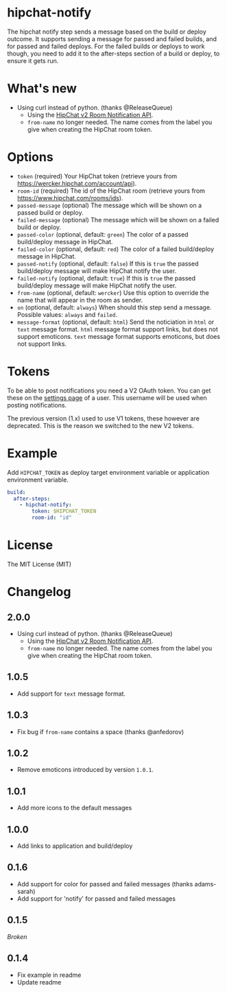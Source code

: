 # hipchat-notify

The hipchat notify step sends a message based on the build or deploy outcome. It
supports sending a message for passed and failed builds, and for passed and
failed deploys. For the failed builds or deploys to work though, you need to add
it to the after-steps section of a build or deploy, to ensure it gets run.

# What's new

- Using curl instead of python. (thanks @ReleaseQueue)
  - Using the [HipChat v2 Room Notification API](https://www.hipchat.com/docs/apiv2/method/send_room_notification).
  - `from-name` no longer needed. The name comes from the label you give when
  creating the HipChat room token.

# Options

* `token` (required) Your HipChat token (retrieve yours from
https://wercker.hipchat.com/account/api).
* `room-id` (required) The id of the HipChat room (retrieve yours from
https://www.hipchat.com/rooms/ids).
* `passed-message` (optional) The message which will be shown on a passed build
 or deploy.
* `failed-message` (optional) The message which will be shown on a failed build
 or deploy.
* `passed-color` (optional, default: `green`) The color of a passed build/deploy
message in HipChat.
* `failed-color` (optional, default: `red`) The color of a failed build/deploy
message in HipChat.
* `passed-notify` (optional, default: `false`) If this is `true` the passed
build/deploy message will make HipChat notify the user.
* `failed-notify` (optional, default: `true`) If this is `true` the passed
build/deploy message will make HipChat notify the user.
* `from-name` (optional, default: `wercker`) Use this option to override the
name that will appear in the room as sender.
* `on` (optional, default: `always`) When should this step send a message.
Possible values: `always` and `failed`.
* `message-format` (optional, default: `html`) Send the noticiation in `html`
or `text` message
format. `html` message format support links, but does not support emoticons.
`text` message format supports emoticons, but does not support links.

# Tokens

To be able to post notifications you need a V2 OAuth token. You can get these
on the [settings page](https://wercker.hipchat.com/account/api) of a user. This
username will be used when posting notifications.

The previous version (1.x) used to use V1 tokens, these however are deprecated.
This is the reason we switched to the new V2 tokens.

# Example

Add `HIPCHAT_TOKEN` as deploy target environment variable or application
environment variable.

```yaml
build:
  after-steps:
    - hipchat-notify:
        token: $HIPCHAT_TOKEN
        room-id: "id"
```

# License

The MIT License (MIT)

# Changelog

## 2.0.0

- Using curl instead of python. (thanks @ReleaseQueue)
  - Using the [HipChat v2 Room Notification API](https://www.hipchat.com/docs/apiv2/method/send_room_notification).
  - `from-name` no longer needed. The name comes from the label you give when
  creating the HipChat room token.

## 1.0.5

- Add support for `text` message format.

## 1.0.3

- Fix bug if `from-name` contains a space (thanks @anfedorov)

## 1.0.2

- Remove emoticons introduced by version `1.0.1`.

## 1.0.1

- Add more icons to the default messages

## 1.0.0

- Add links to application and build/deploy

## 0.1.6

- Add support for color for passed and failed messages (thanks adams-sarah)
- Add support for 'notify' for passed and failed messages

## 0.1.5

*Broken*

## 0.1.4

- Fix example in readme
- Update readme
